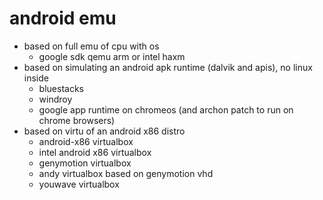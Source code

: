 # android emu

- based on full emu of cpu with os
  - google sdk qemu arm or intel haxm
- based on simulating an android apk runtime (dalvik and apis), no linux inside
  - bluestacks
  - windroy
  - google app runtime on chromeos (and archon patch to run on chrome browsers)
- based on virtu of an android x86 distro
  - android-x86 virtualbox
  - intel android x86 virtualbox
  - genymotion virtualbox
  - andy virtualbox based on genymotion vhd
  - youwave virtualbox
